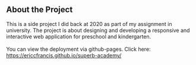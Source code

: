 
## About the Project

This is a side project I did back at 2020 as part of my assignment in university. The project is about designing and developing a responsive and interactive web application for preschool and kindergarten.
<br>
<br>
You can view the deployment via github-pages. Click here: https://ericcfrancis.github.io/superb-academy/
